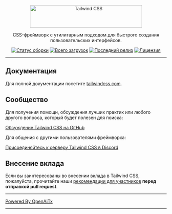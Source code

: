 <p align="center">
  <a href="https://tailwindcss.com" target="_blank">
    <picture>
      <source media="(prefers-color-scheme: dark)" srcset="https://raw.githubusercontent.com/tailwindlabs/tailwindcss/HEAD/.github/logo-dark.svg">
      <source media="(prefers-color-scheme: light)" srcset="https://raw.githubusercontent.com/tailwindlabs/tailwindcss/HEAD/.github/logo-light.svg">
      <img alt="Tailwind CSS" src="https://raw.githubusercontent.com/tailwindlabs/tailwindcss/HEAD/.github/logo-light.svg" width="350" height="70" style="max-width: 100%;">
    </picture>
  </a>
</p>

<p align="center">
  CSS-фреймворк с утилитарным подходом для быстрого создания пользовательских интерфейсов.
</p>

<p align="center">
    <a href="https://github.com/tailwindlabs/tailwindcss/actions"><img src="https://img.shields.io/github/actions/workflow/status/tailwindlabs/tailwindcss/ci.yml?branch=next" alt="Статус сборки"></a>
    <a href="https://www.npmjs.com/package/tailwindcss"><img src="https://img.shields.io/npm/dt/tailwindcss.svg" alt="Всего загрузок"></a>
    <a href="https://github.com/tailwindcss/tailwindcss/releases"><img src="https://img.shields.io/npm/v/tailwindcss.svg" alt="Последний релиз"></a>
    <a href="https://github.com/tailwindcss/tailwindcss/blob/master/LICENSE"><img src="https://img.shields.io/npm/l/tailwindcss.svg" alt="Лицензия"></a>
</p>

---

## Документация

Для полной документации посетите [tailwindcss.com](https://tailwindcss.com).

## Сообщество

Для получения помощи, обсуждения лучших практик или любого другого вопроса, который будет полезен для поиска:

[Обсуждение Tailwind CSS на GitHub](https://github.com/tailwindcss/tailwindcss/discussions)

Для общения с другими пользователями фреймворка:

[Присоединяйтесь к серверу Tailwind CSS в Discord](https://discord.gg/7NF8GNe)

## Внесение вклада

Если вы заинтересованы во внесении вклада в Tailwind CSS, пожалуйста, прочитайте наши [рекомендации для участников](https://github.com/tailwindcss/tailwindcss/blob/next/.github/CONTRIBUTING.md) **перед отправкой pull request**.

---

[Powered By OpenAiTx](https://github.com/OpenAiTx/OpenAiTx)

---